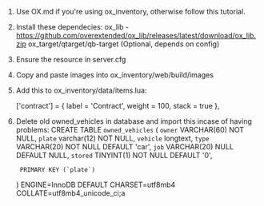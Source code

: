 1. Use OX.md if you're using ox_inventory, otherwise follow this tutorial.

2. Install these dependecies:
    ox_lib - https://github.com/overextended/ox_lib/releases/latest/download/ox_lib.zip
    ox_target/qtarget/qb-target (Optional, depends on config)

3. Ensure the resource in server.cfg

4. Copy and paste images into ox_inventory/web/build/images

5. Add this to ox_inventory/data/items.lua:

	['contract'] = {
		label = 'Contract',
		weight = 100,
		stack = true
	},

6. Delete old owned_vehicles in database and import this incase of having problems:
    CREATE TABLE `owned_vehicles` (
        `owner` VARCHAR(60) NOT NULL,
        `plate` varchar(12) NOT NULL,
        `vehicle` longtext,
        `type` VARCHAR(20) NOT NULL DEFAULT 'car',
        `job` VARCHAR(20) NULL DEFAULT NULL,
        `stored` TINYINT(1) NOT NULL DEFAULT '0',

        PRIMARY KEY (`plate`)
    ) ENGINE=InnoDB DEFAULT CHARSET=utf8mb4 COLLATE=utf8mb4_unicode_ci;a